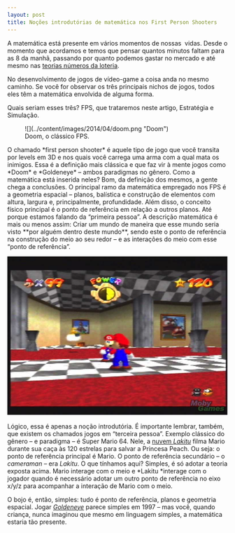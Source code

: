 ```yaml
---
layout: post
title: Noções introdutórias de matemática nos First Person Shooters
---
```


A matemática está presente em vários momentos de nossas  vidas. Desde o momento que acordamos e temos que pensar quantos minutos faltam para as 8 da manhã, passando por quanto podemos gastar no mercado e até mesmo nas [teorias números da loteria](http://www.mega-sena.org/estatisticas-da-mega-sena).

No desenvolvimento de jogos de vídeo-game a coisa anda no mesmo caminho. Se você for observar os três principais nichos de jogos, todos eles têm a matemática envolvida de alguma forma.

Quais seriam esses três? FPS, que trataremos neste artigo, Estratégia e Simulação.

<figure class="wp-caption aligncenter" id="attachment_2527" style="width: 571px">![](../content/images/2014/04/doom.png "Doom")<figcaption class="wp-caption-text">Doom, o clássico FPS.</figcaption></figure>O chamado *first person shooter* é aquele tipo de jogo que você transita por levels em 3D e nos quais você carrega uma arma com a qual mata os inimigos. Essa é a definição mais clássica e que faz vir à mente jogos como *Doom* e *Goldeneye* – ambos paradigmas no gênero. Como a matemática está inserida neles? Bom, da definição dos mesmos, a gente chega a conclusões. O principal ramo da matemática empregado nos FPS é a geometria espacial – planos, balística e construção de elementos com altura, largura e, principalmente, profundidade. Além disso, o conceito físico principal é o ponto de referência em relação a outros planos. Até porque estamos falando da “primeira pessoa”. A descrição matemática é mais ou menos assim: Criar um mundo de maneira que esse mundo seria visto **por alguém dentro deste mundo**, sendo este o ponto de referência na construção do meio ao seu redor – e as interações do meio com esse “ponto de referência”.

![](../content/images/2014/04/mario.png "Mario")

Lógico, essa é apenas a noção introdutória. É importante lembrar, também, que existem os chamados jogos em “terceira pessoa”. Exemplo clássico do gênero – e paradigma – é Super Mario 64. Nele, a [nuvem *Lakitu*](http://www.mariowiki.com/lakitu) filma Mario durante sua caça às 120 estrelas para salvar a Princesa Peach. Ou seja: o ponto de referência principal é Mario. O ponto de referência secundário – o *cameraman* – era *Lakitu*. O que tínhamos aqui? Simples, é só adotar a teoria exposta acima. Mario interage com o meio e *Lakitu *interage com o jogador quando é necessário adotar um outro ponto de referência no eixo x/y/z para acompanhar a interação de Mario com o meio.

O bojo é, então, simples: tudo é ponto de referência, planos e geometria espacial. Jogar [*Goldeneye*](http://pt.wikipedia.org/wiki/GoldenEye_007_%28jogo_eletr%C3%B4nico_de_1997%29) parece simples em 1997 – mas você, quando criança, nunca imaginou que mesmo em linguagem simples, a matemática estaria tão presente.
